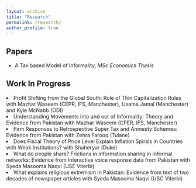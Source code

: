 ```yaml
---
layout: archive
title: "Research"
permalink: /research/
author_profile: true
---
```


<h2>Papers</h2>
<ul>
  <li>A Tax based Model of Informality, <i>MSc Economics Thesis</i></li>
 </ul> 
<h2>Work In Progress</h2>
  <li>Profit Shifting from the Global South: Role of Thin Capitalization Rules with Mazhar Waseem (CEPR, IFS, Manchester), Usama Jamal (Manchester) and Kyle McNabb (ODI)</li>
  <li>Understanding Movements into and out of Informality: Theory and Evidence from Pakistan with Mazhar Waseem (CPER, IFS, Manchester)</li>
  <li>Firm Responses to Retrospective Super Tax and Amnesty Schemes: Evidence from Pakistan with Zehra Farooq (Tulane)</li>
  <li>Does Fiscal Theory of Price Level Explain Inflation Spirals in Countries with Weak Institutions? with Shaheryar (Duke)</li>
  <li>What do people share? Frictions in information sharing in informal networks: Evidence from Interactive voice response data from Pakistan with Syeda Masooma Naqvi (USE Viterbi)</li>
  <li>What explains religious extremism in Pakistan: Evidence from text of two decades of newspaper articles with Syeda Masooma Naqvi (USC Viterbi)</li>
</ul>
